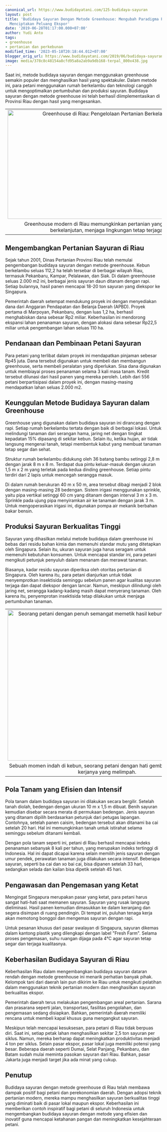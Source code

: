 ```yaml
---
canonical_url: https://www.budidayatani.com/125-budidaya-sayuran
layout: post
title: 'Budidaya Sayuran Dengan Metode Greenhouse: Mengubah Paradigma Pertanian dan
  Menciptakan Peluang Ekspor'
date: '2019-06-28T01:17:00.000+07:00'
author: Yudi Anto
tags:
- greenhouse
- pertanian dan perkebunan
modified_time: '2023-05-18T20:18:44.012+07:00'
blogger_orig_url: https://www.budidayatani.com/2019/06/budidaya-sayuran-dengan-metode.html
image: media/378c8c48154a8cfd95a8a2ab9a9db168-terpal_800x438.jpg
---
```

<p>Saat ini, metode budidaya sayuran dengan menggunakan greenhouse semakin populer dan menghasilkan hasil yang spektakuler. Dalam metode ini, para petani menggunakan rumah berkelambu dan teknologi canggih untuk mengoptimalkan pertumbuhan dan produksi sayuran. Budidaya sayuran dengan metode greenhouse ini telah berhasil diimplementasikan di Provinsi Riau dengan hasil yang mengesankan.</p><table align="center" cellpadding="0" cellspacing="0" class="tr-caption-container" style="margin-left: auto; margin-right: auto;"><tbody><tr><td style="text-align: center;"><a href="https://blogger.googleusercontent.com/img/b/R29vZ2xl/AVvXsEhiIWamTroC8LfELMdosE8euf0O1NBD8wRYHPvLmo2MILj59i3CMpsSyumq3NT9zwxOCoR-a_FAE3w6QnXGpWAFJxOeqotbb8HuU6j7RZ4ZLWE70iaeBJBb4hpx4IW0hRkmrabSWFmB4WDkwths1-3IcwbuxMZ6hVQlu0GvGqeCe-0uf4TXRDOmKq33SQ/s800/terpal_800x438.jpg" imageanchor="1" style="margin-left: auto; margin-right: auto;"><img alt="Greenhouse di Riau: Pengelolaan Pertanian Berkelanjutan" border="0" data-original-height="438" data-original-width="800" height="350" src="https://blogger.googleusercontent.com/img/b/R29vZ2xl/AVvXsEhiIWamTroC8LfELMdosE8euf0O1NBD8wRYHPvLmo2MILj59i3CMpsSyumq3NT9zwxOCoR-a_FAE3w6QnXGpWAFJxOeqotbb8HuU6j7RZ4ZLWE70iaeBJBb4hpx4IW0hRkmrabSWFmB4WDkwths1-3IcwbuxMZ6hVQlu0GvGqeCe-0uf4TXRDOmKq33SQ/w640-h350/terpal_800x438.jpg" title="Mengoptimalkan Pertanian Berkelanjutan dengan Greenhouse di Riau" width="640" /></a></td></tr><tr><td class="tr-caption" style="text-align: center;">Greenhouse modern di Riau memungkinkan pertanian yang efisien dan berkelanjutan, menjaga lingkungan tetap terjaga.</td></tr></tbody></table><h2>Mengembangkan Pertanian Sayuran di Riau</h2><p>Sejak tahun 2001, Dinas Pertanian Provinsi Riau telah memulai pengembangan budidaya sayuran dengan metode greenhouse. Kebun berkelambu seluas 112,2 ha telah tersebar di berbagai wilayah Riau, termasuk Pekanbaru, Kampar, Pelalawan, dan Siak. Di dalam greenhouse seluas 2.000 m2 ini, berbagai jenis sayuran daun ditanam dengan rapi. Setiap bulannya, hasil panen mencapai 18-20 ton sayuran yang diekspor ke Singapura.</p><p>Pemerintah daerah setempat mendukung proyek ini dengan menyediakan dana dari Anggaran Pendapatan dan Belanja Daerah (APBD). Proyek pertama di Marpoyan, Pekanbaru, dengan luas 1,2 ha, berhasil menghabiskan dana sebesar Rp2 miliar. Keberhasilan ini mendorong ekspansi lahan penanaman sayuran, dengan alokasi dana sebesar Rp22,5 miliar untuk pengembangan lahan seluas 110 ha.</p><h2>Pendanaan dan Pembinaan Petani Sayuran</h2><p>Para petani yang terlibat dalam proyek ini mendapatkan pinjaman sebesar Rp45 juta. Dana tersebut digunakan untuk membeli dan membangun greenhouse, serta membeli peralatan yang diperlukan. Sisa dana digunakan untuk membiayai proses penanaman selama 3 kali masa tanam. Kredit tersebut dilunasi dari hasil panen yang mereka peroleh. Lebih dari 556 petani berpartisipasi dalam proyek ini, dengan masing-masing mendapatkan lahan seluas 2.000 m2.</p><h2>Keunggulan Metode Budidaya Sayuran dalam Greenhouse</h2><p>Greenhouse yang digunakan dalam budidaya sayuran ini dirancang dengan rapi. Setiap rumah berkelambu tertata dengan baik di berbagai lokasi. Untuk melindungi tanaman dari serangan hama, jaring net dengan tingkat kepadatan 15% dipasang di sekitar kebun. Selain itu, ketika hujan, air tidak langsung mengenai tanah, tetapi membentuk kabut yang membuat tanaman tetap segar dan sehat.</p><p>Struktur rumah berkelambu didukung oleh 36 batang bambu setinggi 2,8 m dengan jarak 8 m x 8 m. Terdapat dua pintu keluar-masuk dengan ukuran 1,5 m x 2 m yang terletak pada kedua dinding greenhouse. Setiap pintu terdiri dari 2 lapis untuk mencegah serangga masuk.</p><p>Di dalam rumah berukuran 40 m x 50 m, area tersebut dibagi menjadi 2 blok dengan masing-masing 28 bedengan. Sistem irigasi menggunakan sprinkle, yaitu pipa vertikal setinggi 60 cm yang ditanam dengan interval 3 m x 3 m. Sprinkle pada ujung pipa menyiramkan air ke tanaman dengan jarak 3 m. Untuk mengoperasikan irigasi ini, digunakan pompa air mekanik berbahan bakar bensin.</p><h2>Produksi Sayuran Berkualitas Tinggi</h2><p>Sayuran yang dihasilkan melalui metode budidaya dalam greenhouse ini bebas dari residu bahan kimia dan memenuhi standar mutu yang ditetapkan oleh Singapura. Selain itu, ukuran sayuran juga harus seragam untuk memenuhi kebutuhan konsumen. Untuk mencapai standar ini, para petani mengikuti petunjuk penyuluh dalam menanam dan merawat tanaman.</p><p>Biasanya, kadar residu sayuran diperiksa oleh otoritas pertanian di Singapura. Oleh karena itu, para petani dianjurkan untuk tidak menyemprotkan insektisida seminggu sebelum panen agar kualitas sayuran terjaga dan dapat diekspor dengan lancar. Namun, meskipun dilindungi oleh jaring net, serangga kadang-kadang masih dapat menyerang tanaman. Oleh karena itu, penyemprotan insektisida tetap dilakukan untuk menjaga pertumbuhan tanaman.</p><table align="center" cellpadding="0" cellspacing="0" class="tr-caption-container" style="margin-left: auto; margin-right: auto;"><tbody><tr><td style="text-align: center;"><a href="https://blogger.googleusercontent.com/img/b/R29vZ2xl/AVvXsEgBAn6ohGPEYHVbGK0wvY7BNLfSjMBDHRLI5uQx2dZIW2UtFOXmvdjmTJC0D34cWVFknBtKXS5su969ItQNO_qBHNeE2FEAmqtodVtLECq8t0H6Vp-IVFtK3A3hvioyug11qmMuYfO-07Z0DU_KZEr7HH3-rQuXa06qWdfCqcJtAFDbPlq1_Mlu5LPVgA/s792/terpal_792x600.jpg" imageanchor="1" style="margin-left: auto; margin-right: auto;"><img alt="Seorang petani dengan penuh semangat memetik hasil kebun yang melimpah." border="0" data-original-height="600" data-original-width="792" height="484" src="https://blogger.googleusercontent.com/img/b/R29vZ2xl/AVvXsEgBAn6ohGPEYHVbGK0wvY7BNLfSjMBDHRLI5uQx2dZIW2UtFOXmvdjmTJC0D34cWVFknBtKXS5su969ItQNO_qBHNeE2FEAmqtodVtLECq8t0H6Vp-IVFtK3A3hvioyug11qmMuYfO-07Z0DU_KZEr7HH3-rQuXa06qWdfCqcJtAFDbPlq1_Mlu5LPVgA/w640-h484/terpal_792x600.jpg" title="Petani Memetik Hasil Kebun dengan Semangat dan Kehati-hatian" width="640" /></a></td></tr><tr><td class="tr-caption" style="text-align: center;">Sebuah momen indah di kebun, seorang petani dengan hati gembira memanen hasil kerjanya yang melimpah.</td></tr></tbody></table><h2>Pola Tanam yang Efisien dan Intensif</h2><p>Pola tanam dalam budidaya sayuran ini dilakukan secara bergilir. Setelah tanah diolah, bedengan dengan ukuran 10 m x 1,5 m dibuat. Benih sayuran kemudian disebar secara merata di permukaan bedengan. Jenis sayuran yang ditanam dipilih berdasarkan petunjuk dari petugas lapangan. Contohnya, setelah panen caisim, bedengan tersebut akan ditanami ba cai setelah 20 hari. Hal ini memungkinkan tanah untuk istirahat selama seminggu sebelum ditanami kembali.</p><p>Dengan pola tanam seperti ini, petani di Riau berhasil mencapai indeks penanaman sebanyak 8 kali per tahun, yang merupakan indeks tertinggi di Indonesia. Hal ini dapat dicapai karena selain memilih jenis sayuran dengan umur pendek, perawatan tanaman juga dilakukan secara intensif. Beberapa sayuran, seperti ba cai dan xo bai cai, bisa dipanen setelah 33 hari, sedangkan selada dan kailan bisa dipetik setelah 45 hari.</p><h2>Pengawasan dan Pengemasan yang Ketat</h2><p>Mengingat Singapura merupakan pasar yang ketat, para petani harus sangat hati-hati saat memanen sayuran. Sayuran yang rusak langsung dieliminasi. Hasil panen kemudian dimasukkan ke dalam keranjang dan segera disimpan di ruang pendingin. Di tempat ini, puluhan tenaga kerja akan memotong bonggol dan mengemas sayuran dengan rapi.</p><p>Untuk pesanan khusus dari pasar swalayan di Singapura, sayuran dikemas dalam kantong plastik yang dilengkapi dengan label "Fresh Farm". Selama proses pengemasan, suhu ruangan dijaga pada 4°C agar sayuran tetap segar dan terjaga kualitasnya.</p><h2>Keberhasilan Budidaya Sayuran di Riau</h2><p>Keberhasilan Riau dalam mengembangkan budidaya sayuran dataran rendah dengan metode greenhouse ini menarik perhatian banyak pihak. Kelompok tani dari daerah lain pun dikirim ke Riau untuk mengikuti pelatihan dalam menggunakan teknik pertanian modern dan menghasilkan sayuran berkualitas ekspor.</p><p>Pemerintah daerah terus melakukan pengembangan areal pertanian. Sarana dan prasarana seperti jalan, transportasi, fasilitas pengolahan, dan pengemasan sedang disiapkan. Bahkan, pemerintah daerah memiliki rencana untuk membeli kapal khusus guna mengangkut sayuran.</p><p>Meskipun telah mencapai kesuksesan, para petani di Riau tidak berpuas diri. Saat ini, setiap petak lahan menghasilkan sekitar 2,5 ton sayuran per siklus. Namun, mereka berharap dapat meningkatkan produktivitas menjadi 4 ton per siklus. Selain pasar ekspor, pasar lokal juga memiliki potensi yang besar. Beberapa daerah seperti Dumai, Selat Panjang, Pekanbaru, dan Batam sudah mulai meminta pasokan sayuran dari Riau. Bahkan, pasar Jakarta juga menjadi target jika ada minat yang cukup.</p><h2>Penutup</h2><p>Budidaya sayuran dengan metode greenhouse di Riau telah membawa dampak positif bagi petani dan perekonomian daerah. Dengan adopsi teknik pertanian modern, mereka mampu menghasilkan sayuran berkualitas tinggi yang diminati baik di pasar lokal maupun ekspor. Keberhasilan ini memberikan contoh inspiratif bagi petani di seluruh Indonesia untuk mengembangkan budidaya sayuran dengan metode yang efisien dan inovatif guna mencapai ketahanan pangan dan meningkatkan kesejahteraan petani.</p>